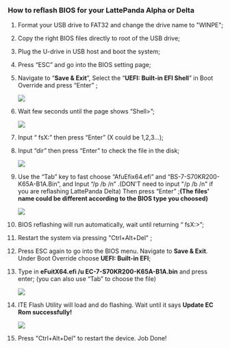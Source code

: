 
### How to reflash BIOS for your LattePanda Alpha or Delta

1. Format your USB drive to FAT32 and change the drive name to "WINPE";

2. Copy the right BIOS files directly to root of the USB drive;

3. Plug the U-drive in USB host and boot the system;

4. Press “ESC” and go into the BIOS setting page;

5. Navigate to “**Save & Exit**”, Select the “**UEFI: Built-in EFI Shell**” in Boot Override and press “Enter” ;

   ![](https://img.dfrobot.com.cn/wiki/5d7073afb7c3fa38ec48cda1/b77a4f2a4856f0e42f5a2ce0ec3bbb7b.jpg)

   

6. Wait few seconds until the page shows “Shell>”;

   ![](https://img.dfrobot.com.cn/wiki/5d7073afb7c3fa38ec48cda1/b77a4f2a4856f0e42f5a2ce0ec3bbb7b.jpg)

   

7. Input “ fsX:” then press “Enter” (X could be 1,2,3…);

8. Input “dir” then press “Enter” to check the file in the disk;

   ![](https://img.dfrobot.com.cn/wiki/5d7073afb7c3fa38ec48cda1/6c1750ffd5d62b829e64a480d7aa26e8.jpg)

   

9. Use the “Tab” key to fast choose “AfuEfix64.efi” and “BS-7-S70KR200-K65A-B1A.Bin”, and Input “/p /b /n” .(DON'T need to input "/p /b /n" if you are reflashing LattePanda Delta) Then press “Enter” ;**(The files' name could be different according to the BIOS type you choosed)**

   ![](https://img.dfrobot.com.cn/wiki/5d7073afb7c3fa38ec48cda1/0c25120975dc1ab56e239989c06465a9.jpg)

   

10. BIOS reflashing will run automatically, wait until returning “ fsX:>”;

11. Restart the system via pressing "Ctrl+Alt+Del" ;

12. Press ESC again to go into the BIOS menu. Navigate to **Save & Exit**. Under Boot Override choose **UEFI: Built-in EFI**;

13. Type in **eFuitX64.efi /u EC-7-S70KR200-K65A-B1A.bin** and press enter; (you can also use “Tab” to choose the file)

    ![](https://img.dfrobot.com.cn/wiki/5d7073afb7c3fa38ec48cda1/4a88c315e45d38b8963c5c52c22d867c.jpg)

    

14. ITE Flash Utility will load and do flashing. Wait until it says **Update EC Rom successfully!**

    ![](https://img.dfrobot.com.cn/wiki/5d7073afb7c3fa38ec48cda1/b71e2c69a6f8c3442a7b951ed265f845.jpg)

    

15. Press "Ctrl+Alt+Del" to restart the device. Job Done!

